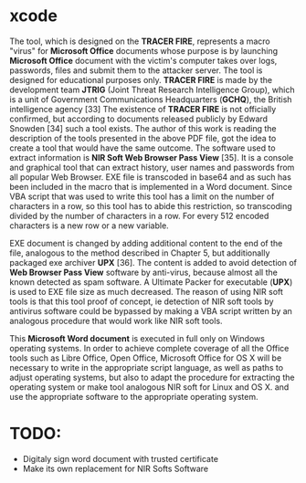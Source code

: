 # xcode
The tool, which is designed on the <b>TRACER FIRE</b>, represents a macro "virus" for <b>Microsoft Office</b> documents whose purpose is by launching <b>Microsoft Office</b> document with the victim's computer takes over logs, passwords, files and submit them to the attacker server. The tool is designed for educational purposes only. <b>TRACER FIRE</b> is made by the development team <b>JTRIG</b> (Joint Threat Research Intelligence Group), which is a unit of Government Communications Headquarters (<b>GCHQ</b>), the British intelligence agency [33] The existence of <b>TRACER FIRE</b> is not officially confirmed, but according to documents released publicly by Edward Snowden [34] such a tool exists. The author of this work is reading the description of the tools presented in the above PDF file, got the idea to create a tool that would have the same outcome. The software used to extract information is <b>NIR Soft Web Browser Pass View</b> [35]. It is a console and graphical tool that can extract history, user names and passwords from all popular Web Browser. EXE file is transcoded in base64 and as such has been included in the macro that is implemented in a Word document. Since VBA script that was used to write this tool has a limit on the number of characters in a row, so this tool has to abide this restriction, so transcoding divided by the number of characters in a row. For every 512 encoded characters is a new row or a new variable.

EXE document is changed by adding additional content to the end of the file, analogous to the method described in Chapter 5, but additionally packaged exe archiver <b>UPX</b> [36]. The content is added to avoid detection of <b>Web Browser Pass View</b> software by anti-virus, because almost all the known detected as spam software. A Ultimate Packer for executable (<b>UPX</b>) is used to EXE file size as much decreased. The reason of using NIR soft tools is that this tool proof of concept, ie detection of NIR soft tools by antivirus software could be bypassed by making a VBA script written by an analogous procedure that would work like NIR soft tools.

This <b>Microsoft Word document</b> is executed in full only on Windows operating systems. In order to achieve complete coverage of all the Office tools such as Libre Office, Open Office, Microsoft Office for OS X will be necessary to write in the appropriate script language, as well as paths to adjust operating systems, but also to adapt the procedure for extracting the operating system or make tool analogous NIR soft for Linux and OS X. and use the appropriate software to the appropriate operating system.



# TODO:
* Digitaly sign word document with trusted certificate
* Make its own replacement for NIR Softs Software


